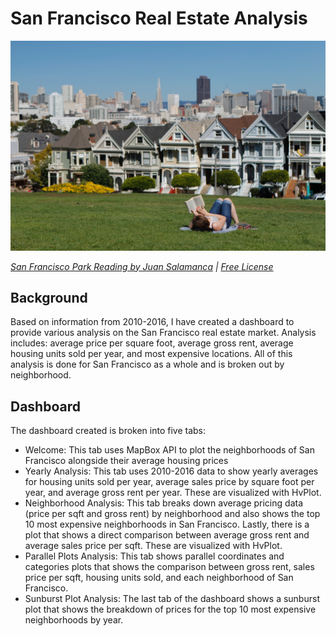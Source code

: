 # San Francisco Real Estate Analysis

![San Francisco Park Reading](Images/san-francisco-park-reading.jpg)

*[San Francisco Park Reading by Juan Salamanca](https://www.pexels.com/photo/park-san-francisco-reading-61109/) | [Free License](https://www.pexels.com/photo-license/)*

## Background

Based on information from 2010-2016, I have created a dashboard to provide various analysis on the San Francisco real estate market. Analysis includes: average price per square foot, average gross rent, average housing units sold per year, and most expensive locations. All of this analysis is done for San Francisco as a whole and is broken out by neighborhood.

## Dashboard

The dashboard created is broken into five tabs:
* Welcome: This tab uses MapBox API to plot the neighborhoods of San Francisco alongside their average housing prices
* Yearly Analysis: This tab uses 2010-2016 data to show yearly averages for housing units sold per year, average sales price by square foot per year, and average gross rent per year. These are visualized with HvPlot.
* Neighborhood Analysis: This tab breaks down average pricing data (price per sqft and gross rent) by neighborhood and also shows the top 10 most expensive neighborhoods in San Francisco. Lastly, there is a plot that shows a direct comparison between average gross rent and average sales price per sqft. These are visualized with HvPlot.
* Parallel Plots Analysis: This tab shows parallel coordinates and categories plots that shows the comparison between gross rent, sales price per sqft, housing units sold, and each neighborhood of San Francisco.
* Sunburst Plot Analysis: The last tab of the dashboard shows a sunburst plot that shows the breakdown of prices for the top 10 most expensive neighborhoods by year.